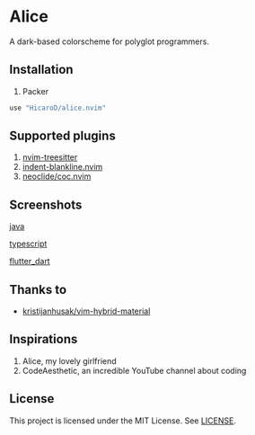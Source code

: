 # Alice

A dark-based colorscheme for polyglot programmers.

## Installation

1. Packer

```lua
use "HicaroD/alice.nvim"
```

## Supported plugins

1. [nvim-treesitter](https://github.com/nvim-treesitter/nvim-treesitter)
2. [indent-blankline.nvim](https://github.com/lukas-reineke/indent-blankline.nvim)
3. [neoclide/coc.nvim](https://github.com/neoclide/coc.nvim)

## Screenshots

[java](./screenshots/java.png)

[typescript](./screenshots/typescript.png)

[flutter_dart](./screenshots/flutter_dart.png)

## Thanks to

- [kristijanhusak/vim-hybrid-material](https://github.com/kristijanhusak/vim-hybrid-material)

## Inspirations

1. Alice, my lovely girlfriend
2. CodeAesthetic, an incredible YouTube channel about coding

## License

This project is licensed under the MIT License. See [LICENSE](./LICENSE).
